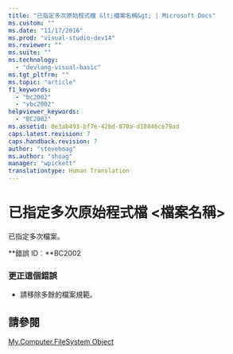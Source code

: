 ```yaml
---
title: "已指定多次原始程式檔 &lt;檔案名稱&gt; | Microsoft Docs"
ms.custom: ""
ms.date: "11/17/2016"
ms.prod: "visual-studio-dev14"
ms.reviewer: ""
ms.suite: ""
ms.technology: 
  - "devlang-visual-basic"
ms.tgt_pltfrm: ""
ms.topic: "article"
f1_keywords: 
  - "bc2002"
  - "vbc2002"
helpviewer_keywords: 
  - "BC2002"
ms.assetid: 0e3ab493-bf7e-42bd-870a-d10846ce79ad
caps.latest.revision: 7
caps.handback.revision: 7
author: "stevehoag"
ms.author: "shoag"
manager: "wpickett"
translationtype: Human Translation
---
```

# 已指定多次原始程式檔 &lt;檔案名稱&gt;
已指定多次檔案。  
  
 **錯誤 ID︰**BC2002  
  
### 更正這個錯誤  
  
-   請移除多餘的檔案規範。  
  
## 請參閱  
 [My.Computer.FileSystem Object](../../visual-basic/language-reference/objects/my-computer-filesystem-object.md)